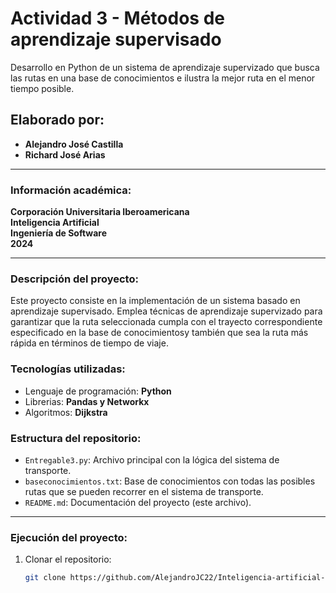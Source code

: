 # Actividad 3 - Métodos de aprendizaje supervisado

Desarrollo en Python de un sistema de aprendizaje supervizado que busca las rutas en una base de conocimientos e ilustra la mejor ruta en el menor tiempo posible.

## Elaborado por:
- **Alejandro José Castilla**
- **Richard José Arias**

---

### Información académica:
**Corporación Universitaria Iberoamericana**  
**Inteligencia Artificial**  
**Ingeniería de Software**  
**2024**

---

### Descripción del proyecto:

Este proyecto consiste en la implementación de un sistema basado en aprendizaje supervisado. Emplea técnicas de aprendizaje supervizado para garantizar que la ruta seleccionada cumpla con el trayecto correspondiente especificado en la base de conocimientosy también que sea la ruta más rápida en términos de tiempo de viaje.

### Tecnologías utilizadas:
- Lenguaje de programación: **Python**
- Librerias: **Pandas y Networkx**
- Algoritmos: **Dijkstra**

### Estructura del repositorio:
- `Entregable3.py`: Archivo principal con la lógica del sistema de transporte.
- `baseconocimientos.txt`: Base de conocimientos con todas las posibles rutas que se pueden recorrer en el sistema de transporte.
- `README.md`: Documentación del proyecto (este archivo).
---

### Ejecución del proyecto:

1. Clonar el repositorio:
   ```bash
   git clone https://github.com/AlejandroJC22/Inteligencia-artificial-Entregable-3
